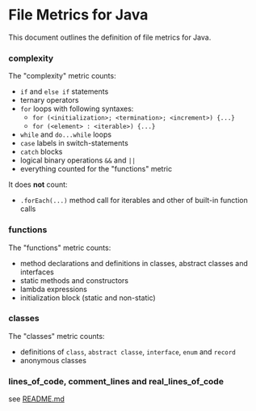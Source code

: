 # File Metrics for Java

This document outlines the definition of file metrics for Java.

### complexity

The "complexity" metric counts:

-   `if` and `else if` statements
-   ternary operators
-   `for` loops with following syntaxes:
    -   `for (<initialization>; <termination>; <increment>) {...}`
    -   `for (<element> : <iterable>) {...}`
-   `while` and `do...while` loops
-   `case` labels in switch-statements
-   `catch` blocks
-   logical binary operations `&&` and `||`
-   everything counted for the "functions" metric

It does **not** count:

-   `.forEach(...)` method call for iterables and other of built-in function calls

### functions

The "functions" metric counts:

-   method declarations and definitions in classes, abstract classes and interfaces
-   static methods and constructors
-   lambda expressions
-   initialization block (static and non-static)

### classes

The "classes" metric counts:

-   definitions of `class`, `abstract classe`, `interface`, `enum` and `record`
-   anonymous classes

### lines_of_code, comment_lines and real_lines_of_code

see [README.md](README.md)
